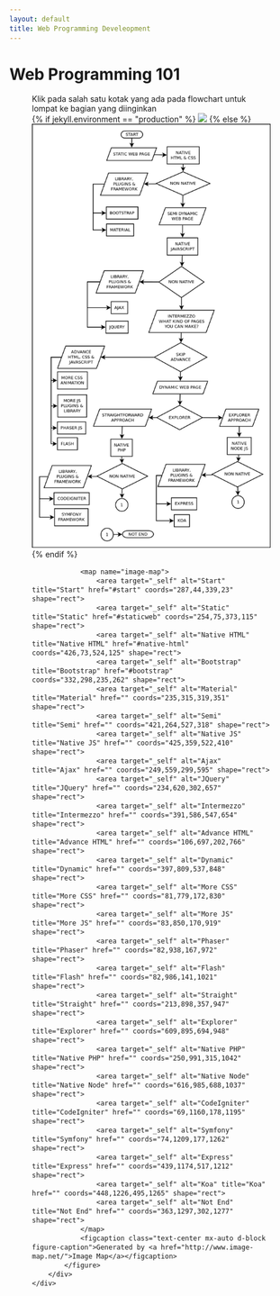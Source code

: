 ```yaml
---
layout: default
title: Web Programming Develeopment
---
```

<div class="container">
    <div class="row">
        <div class="col-sm-1"></div>
        <div class="col-12 col-sm-10 px-sm-5">
            <h1 class="my-4 text-center"><strong>Web Programming 101</strong></h1>
            <figure class="figure mx-auto d-block">
                <figcaption class="text-center mx-auto d-block figure-caption">Klik pada salah satu kotak yang ada pada flowchart untuk lompat ke bagian yang diinginkan</figcaption>
                <!-- Image Map Generated by http://www.image-map.net/ -->
                {% if jekyll.environment == "production" %}
                    <img class="img-fluid mx-auto d-block" src="/dinosource/assets/images/WEB-PROGRAMMING.png" usemap="#image-map">
                {% else %}
                    <img class="img-fluid mx-auto d-block" src="/assets/images/WEB-PROGRAMMING.png" usemap="#image-map">
                {% endif %}
                
                
                <map name="image-map">
                    <area target="_self" alt="Start" title="Start" href="#start" coords="287,44,339,23" shape="rect">
                    <area target="_self" alt="Static" title="Static" href="#staticweb" coords="254,75,373,115" shape="rect">
                    <area target="_self" alt="Native HTML" title="Native HTML" href="#native-html" coords="426,73,524,125" shape="rect">
                    <area target="_self" alt="Bootstrap" title="Bootstrap" href="#bootstrap" coords="332,298,235,262" shape="rect">
                    <area target="_self" alt="Material" title="Material" href="" coords="235,315,319,351" shape="rect">
                    <area target="_self" alt="Semi" title="Semi" href="" coords="421,264,527,318" shape="rect">
                    <area target="_self" alt="Native JS" title="Native JS" href="" coords="425,359,522,410" shape="rect">
                    <area target="_self" alt="Ajax" title="Ajax" href="" coords="249,559,299,595" shape="rect">
                    <area target="_self" alt="JQuery" title="JQuery" href="" coords="234,620,302,657" shape="rect">
                    <area target="_self" alt="Intermezzo" title="Intermezzo" href="" coords="391,586,547,654" shape="rect">
                    <area target="_self" alt="Advance HTML" title="Advance HTML" href="" coords="106,697,202,766" shape="rect">
                    <area target="_self" alt="Dynamic" title="Dynamic" href="" coords="397,809,537,848" shape="rect">
                    <area target="_self" alt="More CSS" title="More CSS" href="" coords="81,779,172,830" shape="rect">
                    <area target="_self" alt="More JS" title="More JS" href="" coords="83,850,170,919" shape="rect">
                    <area target="_self" alt="Phaser" title="Phaser" href="" coords="82,938,167,972" shape="rect">
                    <area target="_self" alt="Flash" title="Flash" href="" coords="82,986,141,1021" shape="rect">
                    <area target="_self" alt="Straight" title="Straight" href="" coords="213,898,357,947" shape="rect">
                    <area target="_self" alt="Explorer" title="Explorer" href="" coords="609,895,694,948" shape="rect">
                    <area target="_self" alt="Native PHP" title="Native PHP" href="" coords="250,991,315,1042" shape="rect">
                    <area target="_self" alt="Native Node" title="Native Node" href="" coords="616,985,688,1037" shape="rect">
                    <area target="_self" alt="CodeIgniter" title="CodeIgniter" href="" coords="69,1160,178,1195" shape="rect">
                    <area target="_self" alt="Symfony" title="Symfony" href="" coords="74,1209,177,1262" shape="rect">
                    <area target="_self" alt="Express" title="Express" href="" coords="439,1174,517,1212" shape="rect">
                    <area target="_self" alt="Koa" title="Koa" href="" coords="448,1226,495,1265" shape="rect">
                    <area target="_self" alt="Not End" title="Not End" href="" coords="363,1297,302,1277" shape="rect">
                </map>
                <figcaption class="text-center mx-auto d-block figure-caption">Generated by <a href="http://www.image-map.net/">Image Map</a></figcaption>
            </figure>
        </div>
    </div>
</div>